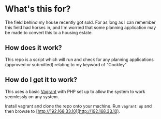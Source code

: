# What's this for?
The field behind my house recently got sold. For as long as I can remember this field had horses in, and I'm worried that some planning application may be made to convert this to a housing estate.


## How does it work?
This repo is a script which will run and check for any planning applications (approved or submitted) relating to my keyword of "Cookley"

## How do I get it to work?
This uses a basic [Vagrant](https://www.vagrantup.com/) with PHP set up to allow the system to work seemlessly on any system.

Install vagrant and clone the repo onto your machine. Run `vagrant up` and then browse to [http://192.168.33.10](http://192.168.33.10).